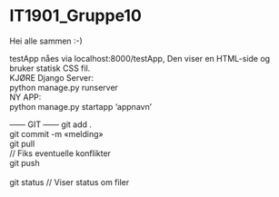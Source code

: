 # IT1901_Gruppe10

Hei alle sammen :-)

testApp nåes via localhost:8000/testApp, Den viser en HTML-side og bruker statisk CSS fil.
	<br />
KJØRE Django Server:	<br />
	python manage.py runserver	<br />
NY APP:	<br />
	python manage.py startapp ‘appnavn’	<br />

—— GIT ——
git add .	<br />
git commit -m «melding»	<br />
git pull	<br />
// Fiks eventuelle konflikter	<br />
git push	<br />
<br />
git status	// Viser status om filer	<br />
